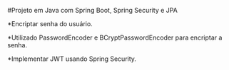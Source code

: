 #Projeto em Java com Spring Boot, Spring Security e JPA

*Encriptar senha do usuário.

*Utilizado PasswordEncoder e BCryptPasswordEncoder para encriptar a senha.

*Implementar JWT usando Spring Security.
